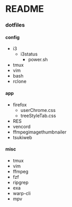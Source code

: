 # README

### dotfiles
#### config
- i3
    - i3status
        - power.sh
- tmux
- vim
- bash
- rclone

#### app
- firefox
    - userChrome.css
    - treeStyleTab.css
- RES
- vencord
- ffmpegimagethumbnailer
- tsukiweb

#### misc
- tmux
- vim
- ffmpeg
- fzf
- ripgrep
- exa
- warp-cli
- mpv
